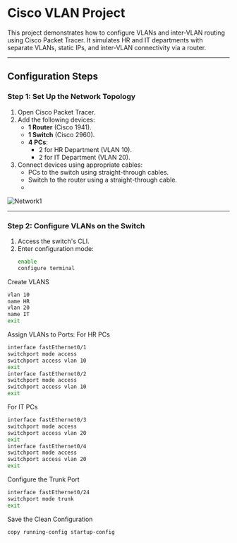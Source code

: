 # Cisco VLAN Project

This project demonstrates how to configure VLANs and inter-VLAN routing using Cisco Packet Tracer. It simulates HR and IT departments with separate VLANs, static IPs, and inter-VLAN connectivity via a router.

---

## **Configuration Steps**

### **Step 1: Set Up the Network Topology**
1. Open Cisco Packet Tracer.
2. Add the following devices:
   - **1 Router** (Cisco 1941).
   - **1 Switch** (Cisco 2960).
   - **4 PCs**:
     - 2 for HR Department (VLAN 10).
     - 2 for IT Department (VLAN 20).
3. Connect devices using appropriate cables:
   - PCs to the switch using straight-through cables.
   - Switch to the router using a straight-through cable.
   - 
![Network1](https://github.com/user-attachments/assets/9936834b-c43f-4af8-9249-99e7f33d2dc4)

---

### **Step 2: Configure VLANs on the Switch**
1. Access the switch's CLI.
2. Enter configuration mode:
   ```bash
   enable
   configure terminal 
Create VLANS
   ```bash
   vlan 10
   name HR
   vlan 20
   name IT
   exit
   ```

Assign VLANs to Ports:
   For HR PCs 
   ```bash
   interface fastEthernet0/1
   switchport mode access
   switchport access vlan 10
   exit
   interface fastEthernet0/2
   switchport mode access
   switchport access vlan 10
   exit
   ```
   For IT PCs
   ```bash
   interface fastEthernet0/3
   switchport mode access
   switchport access vlan 20
   exit
   interface fastEthernet0/4
   switchport mode access
   switchport access vlan 20
   exit
   ```
   Configure the Trunk Port
   ```bash
   interface fastEthernet0/24
   switchport mode trunk
   exit
   ```
   Save the Clean Configuration
   ```bash
   copy running-config startup-config
   ```




